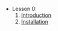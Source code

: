 - Lesson 0:
	1. [Introduction](Lesson0/Introduction.pdf)
	2. [Installation](Lesson0/Installation.html)
